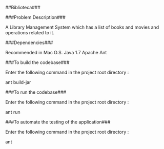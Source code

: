 ##Biblioteca###

###Problem Description###

A Library Management System which has a list of books and movies and operations related to it.

###Dependencies###

Recommended in Mac O.S.
Java 1.7
Apache Ant

###To build the codebase###

Enter the following command in the project root directory :

ant build-jar

###To run the codebase###

Enter the following command in the project root directory :

ant run

###To automate the testing of the application###

Enter the following command in the project root directory :

ant